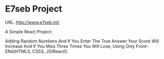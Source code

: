 # E7seb Project
URL: http://www.e7seb.ml/

A Simple React Project:

Adding Random Numbers And If You Enter The True Answer Your Score Will Increase And If You Miss Three Times You Will Lose,
Using Only Front-ENd(HTML5, CSS3, JS(React)).
